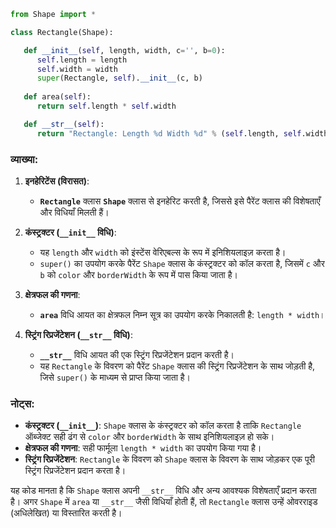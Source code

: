 
```python
from Shape import *

class Rectangle(Shape):

   def __init__(self, length, width, c='', b=0):
      self.length = length
      self.width = width
      super(Rectangle, self).__init__(c, b)
        
   def area(self):
      return self.length * self.width

   def __str__(self):
      return "Rectangle: Length %d Width %d" % (self.length, self.width) + " " + super(Rectangle, self).__str__()
```

### व्याख्या:

1. **इनहेरिटेंस (विरासत)**:
   - **`Rectangle`** क्लास **`Shape`** क्लास से इनहेरिट करती है, जिससे इसे पैरेंट क्लास की विशेषताएँ और विधियाँ मिलती हैं।

2. **कंस्ट्रक्टर (`__init__` विधि)**:
   - यह `length` और `width` को इंस्टेंस वेरिएबल्स के रूप में इनिशियलाइज़ करता है।
   - `super()` का उपयोग करके पैरेंट `Shape` क्लास के कंस्ट्रक्टर को कॉल करता है, जिसमें `c` और `b` को `color` और `borderWidth` के रूप में पास किया जाता है।

3. **क्षेत्रफल की गणना**:
   - **`area`** विधि आयत का क्षेत्रफल निम्न सूत्र का उपयोग करके निकालती है: `length * width`।

4. **स्ट्रिंग रिप्रजेंटेशन (`__str__` विधि)**:
   - **`__str__`** विधि आयत की एक स्ट्रिंग रिप्रजेंटेशन प्रदान करती है।
   - यह `Rectangle` के विवरण को पैरेंट `Shape` क्लास की स्ट्रिंग रिप्रजेंटेशन के साथ जोड़ती है, जिसे `super()` के माध्यम से प्राप्त किया जाता है।

### नोट्स:
- **कंस्ट्रक्टर (`__init__`)**: `Shape` क्लास के कंस्ट्रक्टर को कॉल करता है ताकि `Rectangle` ऑब्जेक्ट सही ढंग से `color` और `borderWidth` के साथ इनिशियलाइज़ हो सके।
- **क्षेत्रफल की गणना**: सही फार्मूला `length * width` का उपयोग किया गया है।
- **स्ट्रिंग रिप्रजेंटेशन**: `Rectangle` के विवरण को `Shape` क्लास के विवरण के साथ जोड़कर एक पूरी स्ट्रिंग रिप्रजेंटेशन प्रदान करता है।

यह कोड मानता है कि `Shape` क्लास अपनी `__str__` विधि और अन्य आवश्यक विशेषताएँ प्रदान करता है। अगर `Shape` में `area` या `__str__` जैसी विधियाँ होती हैं, तो `Rectangle` क्लास उन्हें ओवरराइड (अधिलेखित) या विस्तारित करती है।
